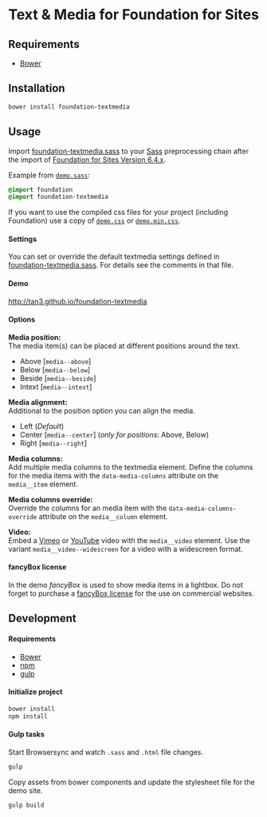 # Text & Media for Foundation for Sites

## Requirements

* [Bower](https://bower.io)

## Installation

```bash
bower install foundation-textmedia
```

## Usage

Import [foundation-textmedia.sass](sass/foundation-textmedia.sass) to your [Sass](http://sass-lang.com) preprocessing chain after the import of [Foundation for Sites Version 6.4.x](http://foundation.zurb.com/sites/docs/).

Example from [`demo.sass`](sass/demo.sass):

```sass
@import foundation
@import foundation-textmedia
```

If you want to use the compiled css files for your project (including Foundation) use a copy of
[`demo.css`](demo/css/demo.css) or [`demo.min.css`](demo/css/demo.min.css).

#### Settings

You can set or override the default textmedia settings defined in [foundation-textmedia.sass](sass/foundation-textmedia.sass).
For details see the comments in that file.

#### Demo

http://tan3.github.io/foundation-textmedia

#### Options

__Media position:__<br>
The media item(s) can be placed at different positions around the text.

* Above [`media--above`]
* Below [`media--below`]
* Beside [`media--beside`]
* Intext [`media--intext`]


__Media alignment:__<br>
Additional to the position option you can align the media.

* Left (_Default_)
* Center [`media--center`] (_only for positions:_ Above, Below)
* Right [`media--right`]


__Media columns:__<br>
Add multiple media columns to the textmedia element. Define the columns for the media items
with the `data-media-columns` attribute on the `media__item` element.

__Media columns override:__<br>
Override the columns for an media item with the `data-media-columns-override` attribute on
the `media__column` element.

__Video:__<br>
Embed a [Vimeo](https://vimeo.com) or [YouTube](https://youtube.com) video with the
`media__video` element. Use the variant `media__video--widescreen` for a video with
a widescreen format.

#### fancyBox license

In the demo _fancyBox_ is used to show media items in a lightbox.
Do not forget to purchase a [fancyBox license](http://fancyapps.com/fancybox/#license) for the use on commercial websites.

## Development

#### Requirements

* [Bower](https://bower.io)
* [npm](https://www.npmjs.com)
* [gulp](https://github.com/gulpjs/gulp/blob/master/docs/getting-started.md)

#### Initialize project

```bash
bower install
npm install
```

#### Gulp tasks

Start Browsersync and watch `.sass` and `.html` file changes.

```bash
gulp
```

Copy assets from bower components and update the stylesheet file for the demo site.

```bash
gulp build
```
